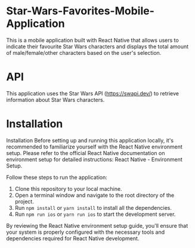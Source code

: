 # Star-Wars-Favorites-Mobile-Application

This is a mobile application built with React Native that allows users to indicate their favourite Star Wars characters and displays the total amount of male/female/other characters based on the user's selection.

# API
This application uses the Star Wars API (https://swapi.dev/) to retrieve information about Star Wars characters.

# Installation
Installation
Before setting up and running this application locally, it's recommended to familiarize yourself with the React Native environment setup. Please refer to the official React Native documentation on environment setup for detailed instructions: React Native - Environment Setup.

Follow these steps to run the application:

1. Clone this repository to your local machine.
2. Open a terminal window and navigate to the root directory of the project.
3. Run `npm install` or `yarn install` to install all the dependencies.
4. Run `npm run ios` or `yarn run ios` to start the development server.

By reviewing the React Native environment setup guide, you'll ensure that your system is properly configured with the necessary tools and dependencies required for React Native development.
